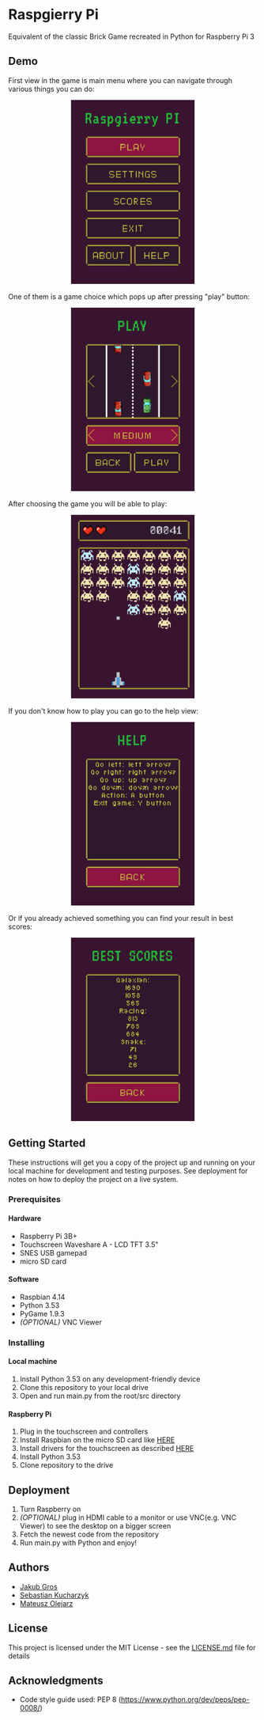 # Raspgierry Pi

Equivalent of the classic Brick Game recreated in Python for Raspberry Pi 3


## Demo

First view in the game is main menu where you can navigate through various things you can do:
<p align="center">
  <img src="./doc/screenshots/main_menu.png" />
</p>


One of them is a game choice which pops up after pressing "play" button:
<p align="center">
  <img src="./doc/screenshots/cars.png" />
</p>

After choosing the game you will be able to play:
<p align="center">
  <img src="./doc/screenshots/galaxian.png" />
</p>

If you don't know how to play you can go to the help view:
<p align="center">
  <img src="./doc/screenshots/help.png" />
</p>

Or if you already achieved something you can find your result in best scores:
<p align="center">
  <img src="./doc/screenshots/best_scores.png" />
</p>

## Getting Started

These instructions will get you a copy of the project up and running on your local machine for development and testing purposes. See deployment for notes on how to deploy the project on a live system.

### Prerequisites

#### Hardware

* Raspberry Pi 3B+
* Touchscreen Waveshare A - LCD TFT 3.5"
* SNES USB gamepad
* micro SD card

#### Software

* Raspbian 4.14
* Python 3.53
* PyGame 1.9.3
* *(OPTIONAL)* VNC Viewer

### Installing

#### Local machine
1. Install Python  3.53 on any development-friendly device
2. Clone this repository to your local drive
3. Open and run main.py from the root/src directory

#### Raspberry Pi
1. Plug in the touchscreen and controllers
2. Install Raspbian on the micro SD card like [HERE](https://www.raspberrypi.org/documentation/installation/installing-images/)
2. Install drivers for the touchscreen as described [HERE](https://www.waveshare.com/wiki/3.5inch_RPi_LCD_(A)#Getting_Started)
3. Install Python 3.53
4. Clone repository to the drive

## Deployment

1. Turn Raspberry on
2. *(OPTIONAL)* plug in HDMI cable to a monitor or use VNC(e.g. VNC Viewer) to see the desktop on a bigger screen
3. Fetch the newest code from the repository
4. Run main.py with Python and enjoy!

## Authors

*  [Jakub Gros](https://github.com/jakubgros)
*  [Sebastian Kucharzyk](https://github.com/kucharzyk-sebastian/NES_emulator)
*  [Mateusz Olejarz](https://github.com/MatOlejarz)

## License

This project is licensed under the MIT License - see the [LICENSE.md](LICENSE.md) file for details

## Acknowledgments

* Code style guide used: PEP 8 (https://www.python.org/dev/peps/pep-0008/) 
